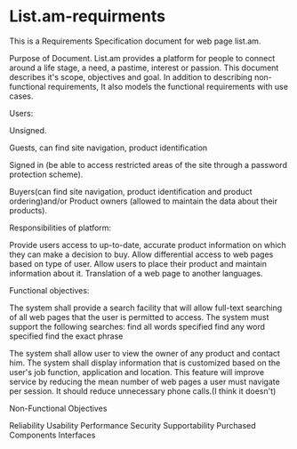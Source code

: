 # List.am-requirments

This is a Requirements Specification document for web page list.am.

Purpose of Document.
List.am provides a platform for people to connect around a life stage, a need, a pastime, interest or passion. This document describes it's scope, objectives and goal. In addition to describing non-functional requirements, It also models the functional requirements with use cases.



Users:


Unsigned.

Guests, can find site navigation, product identification


Signed in (be able to access restricted areas of the site through a password protection scheme).

Buyers(can find site navigation, product identification and product ordering)and/or
Product owners (allowed to maintain the data about their products).


Responsibilities of platform:

Provide users access to up-to-date, accurate product information on which they can make a decision to buy.
Allow differential access to web pages based on type of user.
Allow users to place their product and maintain information about it.
Translation of a web page to another languages.


Functional objectives:

The system shall provide a search facility that will allow full-text searching of all web pages that the user is permitted to access. The system must support the following searches:
find all words specified
find any word specified
find the exact phrase

The system shall allow user to view the owner of any product and contact him.
The system shall display information that is customized based on the user's job function, application and location. This feature will improve service by reducing the mean number of web pages a user must navigate per session. It should reduce unnecessary phone calls.(I think it doesn't)


Non-Functional Objectives

Reliability
Usability
Performance
Security
Supportability
Purchased Components
Interfaces
